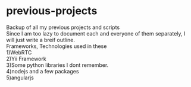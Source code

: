 # previous-projects
Backup of all my previous projects and scripts<br>
Since I am too lazy to document each and everyone of them separately, I will just write  a breif outline.<br>
Frameworks, Technologies used in these<br>
1)WebRTC<br>
2)Yii Framework<br>
3)Some python libraries I dont remember.<br>
4)nodejs and a few packages<br>
5)angularjs<br>
